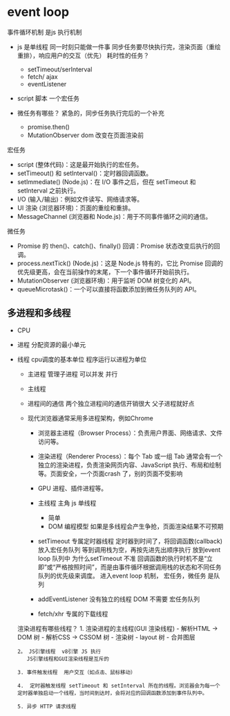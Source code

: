 # event loop
事件循环机制 是js 执行机制

- js 是单线程
    同一时刻只能做一件事
    同步任务要尽快执行完，渲染页面（重绘重排），响应用户的交互（优先）
    耗时性的任务？
    - setTimeout/serInterval
    - fetch/ ajax
    - eventListener
- script 脚本
    一个宏任务

- 微任务有哪些？
  紧急的，同步任务执行完后的一个补充
    - promise.then()
    - MutationObserver
      dom 改变在页面渲染前




宏任务
- script (整体代码)：这是最开始执行的宏任务。
- setTimeout() 和 setInterval()：定时器回调函数。
- setImmediate() (Node.js)：在 I/O 事件之后，但在 setTimeout 和 setInterval 之前执行。
- I/O (输入/输出)：例如文件读写、网络请求等。
- UI 渲染 (浏览器环境)：页面的重绘和重排。
- MessageChannel (浏览器和 Node.js)：用于不同事件循环之间的通信。

微任务
- Promise 的 then()、catch()、finally() 回调：Promise 状态改变后执行的回调。
- process.nextTick() (Node.js)：这是 Node.js 特有的，它比 Promise 回调的优先级更高，会在当前操作的末尾，下一个事件循环开始前执行。
- MutationObserver (浏览器环境)：用于监听 DOM 树变化的 API。
- queueMicrotask()：一个可以直接将函数添加到微任务队列的 API。


## 多进程和多线程
- CPU
- 进程 分配资源的最小单元
- 线程 cpu调度的基本单位
程序运行以进程为单位
  - 主进程
    管理子进程 可以并发 并行
  - 主线程
  - 进程间的通信
    两个独立进程间的通信开销很大
    父子进程就好点


  - 现代浏览器通常采用多进程架构，例如Chrome
     - 浏览器主进程（Browser Process）：负责用户界面、网络请求、文件访问等。
     - 渲染进程（Renderer Process）：每个 Tab 或一组 Tab 通常会有一个独立的渲染进程，负责渲染网页内容、JavaScript 执行、布局和绘制等。页面安全，一个页面crash 了，别的页面不受影响
     - GPU 进程、插件进程等。

     - 主线程 主角
       js 单线程
        - 简单
        - DOM 编程模型 如果是多线程会产生争抢，页面渲染结果不可预期

      - setTimeout 专属定时器线程 
        定时器到时间了，将回调函数(callback) 放入宏任务队列 等到调用栈为空，再按先进先出顺序执行
        放到event loop 队列中
        为什么setTimeout 不准
        回调函数的执行时机不是“立即”或“严格按照时间”，而是由事件循环根据调用栈的状态和不同任务队列的优先级来调度。
        进入event loop 机制，
        宏任务，微任务 是队列

      - addEventListener 没有独立的线程
        DOM 不需要 宏任务队列
      - fetch/xhr 专属的下载线程

  渲染进程有哪些线程？
      1. 渲染进程的主线程(GUI 渲染线程)
        - 解析HTML -> DOM 树
        - 解析CSS -> CSSOM 树
        - 渲染树
        - layout 树
        - 合并图层

      2。 JS引擎线程  v8引擎 JS 执行
         JS引擎线程和GUI渲染线程是互斥的

      3. 事件触发线程  用户交互（如点击、鼠标移动）
     
      4.  定时器触发线程 setTimeout 和 setInterval 所在的线程。浏览器会为每一个定时器单独启动一个线程，当时间到达时，会将对应的回调函数添加到事件队列中。

      5. 异步 HTTP 请求线程 